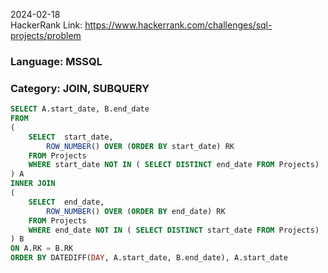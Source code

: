 2024-02-18  
HackerRank Link: https://www.hackerrank.com/challenges/sql-projects/problem

### Language: MSSQL
### Category: JOIN, SUBQUERY
```sql
SELECT A.start_date, B.end_date
FROM 
(
    SELECT  start_date,
        ROW_NUMBER() OVER (ORDER BY start_date) RK
    FROM Projects
    WHERE start_date NOT IN ( SELECT DISTINCT end_date FROM Projects)
) A
INNER JOIN 
(
    SELECT  end_date,
        ROW_NUMBER() OVER (ORDER BY end_date) RK
    FROM Projects
    WHERE end_date NOT IN ( SELECT DISTINCT start_date FROM Projects)
) B
ON A.RK = B.RK
ORDER BY DATEDIFF(DAY, A.start_date, B.end_date), A.start_date
